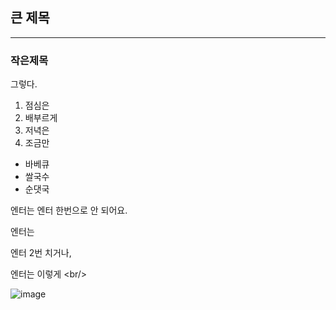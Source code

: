 ## 큰 제목
---
### 작은제목
그렇다.
1. 점심은
2. 배부르게
3. 저녁은
4. 조금만

* 바베큐
* 쌀국수
* 순댓국

엔터는
엔터 한번으로 안 되어요.

엔터는

엔터 2번 치거나,

엔터는 이렇게 \<br/\>


![image](https://github.com/charmgreen/abc3567/assets/58858459/3ba822a4-1939-4f55-ada2-c1cf16c9e5c8)
